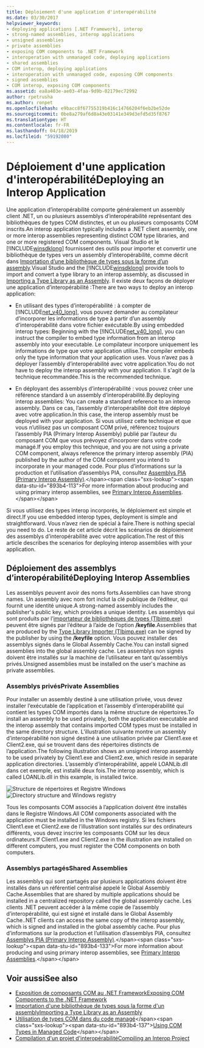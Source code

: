 ```yaml
---
title: Déploiement d'une application d'interopérabilité
ms.date: 03/30/2017
helpviewer_keywords:
- deploying applications [.NET Framework], interop
- strong-named assemblies, interop applications
- unsigned assemblies
- private assemblies
- exposing COM components to .NET Framework
- interoperation with unmanaged code, deploying applications
- shared assemblies
- COM interop, deploying applications
- interoperation with unmanaged code, exposing COM components
- signed assemblies
- COM interop, exposing COM components
ms.assetid: ea8a403e-ae03-4faa-9d9b-02179ec72992
author: rpetrusha
ms.author: ronpet
ms.openlocfilehash: e9bacc8f67755319b416c14766204f6eb2be52de
ms.sourcegitcommit: 0be8a279af6d8a43e03141e349d3efd5d35f8767
ms.translationtype: HT
ms.contentlocale: fr-FR
ms.lasthandoff: 04/18/2019
ms.locfileid: "59192080"
---
```

# <a name="deploying-an-interop-application"></a><span data-ttu-id="893b4-102">Déploiement d'une application d'interopérabilité</span><span class="sxs-lookup"><span data-stu-id="893b4-102">Deploying an Interop Application</span></span>
<span data-ttu-id="893b4-103">Une application d’interopérabilité comporte généralement un assembly client .NET, un ou plusieurs assemblys d’interopérabilité représentant des bibliothèques de types COM distinctes, et un ou plusieurs composants COM inscrits.</span><span class="sxs-lookup"><span data-stu-id="893b4-103">An interop application typically includes a .NET client assembly, one or more interop assemblies representing distinct COM type libraries, and one or more registered COM components.</span></span> <span data-ttu-id="893b4-104">Visual Studio et le [!INCLUDE[winsdklong](../../../includes/winsdklong-md.md)] fournissent des outils pour importer et convertir une bibliothèque de types vers un assembly d’interopérabilité, comme décrit dans [Importation d’une bibliothèque de types sous la forme d’un assembly](importing-a-type-library-as-an-assembly.md).</span><span class="sxs-lookup"><span data-stu-id="893b4-104">Visual Studio and the [!INCLUDE[winsdklong](../../../includes/winsdklong-md.md)] provide tools to import and convert a type library to an interop assembly, as discussed in [Importing a Type Library as an Assembly](importing-a-type-library-as-an-assembly.md).</span></span> <span data-ttu-id="893b4-105">Il existe deux façons de déployer une application d’interopérabilité :</span><span class="sxs-lookup"><span data-stu-id="893b4-105">There are two ways to deploy an interop application:</span></span>  
  
-   <span data-ttu-id="893b4-106">En utilisant des types d’interopérabilité : à compter de [!INCLUDE[net_v40_long](../../../includes/net-v40-long-md.md)], vous pouvez demander au compilateur d’incorporer les informations de type à partir d’un assembly d’interopérabilité dans votre fichier exécutable.</span><span class="sxs-lookup"><span data-stu-id="893b4-106">By using embedded interop types: Beginning with the [!INCLUDE[net_v40_long](../../../includes/net-v40-long-md.md)], you can instruct the compiler to embed type information from an interop assembly into your executable.</span></span> <span data-ttu-id="893b4-107">Le compilateur incorpore uniquement les informations de type que votre application utilise.</span><span class="sxs-lookup"><span data-stu-id="893b4-107">The compiler embeds only the type information that your application uses.</span></span> <span data-ttu-id="893b4-108">Vous n’avez pas à déployer l’assembly d’interopérabilité avec votre application.</span><span class="sxs-lookup"><span data-stu-id="893b4-108">You do not have to deploy the interop assembly with your application.</span></span> <span data-ttu-id="893b4-109">Il s'agit de la technique recommandée.</span><span class="sxs-lookup"><span data-stu-id="893b4-109">This is the recommended technique.</span></span>  
  
-   <span data-ttu-id="893b4-110">En déployant des assemblys d’interopérabilité : vous pouvez créer une référence standard à un assembly d’interopérabilité.</span><span class="sxs-lookup"><span data-stu-id="893b4-110">By deploying interop assemblies: You can create a standard reference to an interop assembly.</span></span> <span data-ttu-id="893b4-111">Dans ce cas, l’assembly d’interopérabilité doit être déployé avec votre application.</span><span class="sxs-lookup"><span data-stu-id="893b4-111">In this case, the interop assembly must be deployed with your application.</span></span> <span data-ttu-id="893b4-112">Si vous utilisez cette technique et que vous n’utilisez pas un composant COM privé, référencez toujours l’assembly PIA (Primary Interop Assembly) publié par l’auteur du composant COM que vous prévoyez d’incorporer dans votre code managé.</span><span class="sxs-lookup"><span data-stu-id="893b4-112">If you employ this technique, and you are not using a private COM component, always reference the primary interop assembly (PIA) published by the author of the COM component you intend to incorporate in your managed code.</span></span> <span data-ttu-id="893b4-113">Pour plus d’informations sur la production et l’utilisation d’assemblys PIA, consultez [Assemblys PIA (Primary Interop Assembly)](https://docs.microsoft.com/previous-versions/dotnet/netframework-4.0/aax7sdch(v=vs.100)).</span><span class="sxs-lookup"><span data-stu-id="893b4-113">For more information about producing and using primary interop assemblies, see [Primary Interop Assemblies](https://docs.microsoft.com/previous-versions/dotnet/netframework-4.0/aax7sdch(v=vs.100)).</span></span>  
  
 <span data-ttu-id="893b4-114">Si vous utilisez des types interop incorporés, le déploiement est simple et direct.</span><span class="sxs-lookup"><span data-stu-id="893b4-114">If you use embedded interop types, deployment is simple and straightforward.</span></span> <span data-ttu-id="893b4-115">Vous n’avez rien de spécial à faire.</span><span class="sxs-lookup"><span data-stu-id="893b4-115">There is nothing special you need to do.</span></span> <span data-ttu-id="893b4-116">Le reste de cet article décrit les scénarios de déploiement des assemblys d’interopérabilité avec votre application.</span><span class="sxs-lookup"><span data-stu-id="893b4-116">The rest of this article describes the scenarios for deploying interop assemblies with your application.</span></span>  
  
## <a name="deploying-interop-assemblies"></a><span data-ttu-id="893b4-117">Déploiement des assemblys d’interopérabilité</span><span class="sxs-lookup"><span data-stu-id="893b4-117">Deploying Interop Assemblies</span></span>  
 <span data-ttu-id="893b4-118">Les assemblys peuvent avoir des noms forts.</span><span class="sxs-lookup"><span data-stu-id="893b4-118">Assemblies can have strong names.</span></span> <span data-ttu-id="893b4-119">Un assembly avec nom fort inclut la clé publique de l’éditeur, qui fournit une identité unique.</span><span class="sxs-lookup"><span data-stu-id="893b4-119">A strong-named assembly includes the publisher's public key, which provides a unique identity.</span></span> <span data-ttu-id="893b4-120">Les assemblys qui sont produits par l’[importateur de bibliothèques de types (Tlbimp.exe)](../tools/tlbimp-exe-type-library-importer.md) peuvent être signés par l’éditeur à l’aide de l’option **/keyfile**.</span><span class="sxs-lookup"><span data-stu-id="893b4-120">Assemblies that are produced by the [Type Library Importer (Tlbimp.exe)](../tools/tlbimp-exe-type-library-importer.md) can be signed by the publisher by using the **/keyfile** option.</span></span> <span data-ttu-id="893b4-121">Vous pouvez installer des assemblys signés dans le Global Assembly Cache.</span><span class="sxs-lookup"><span data-stu-id="893b4-121">You can install signed assemblies into the global assembly cache.</span></span> <span data-ttu-id="893b4-122">Les assemblys non signés doivent être installés sur la machine de l’utilisateur en tant qu’assemblys privés.</span><span class="sxs-lookup"><span data-stu-id="893b4-122">Unsigned assemblies must be installed on the user's machine as private assemblies.</span></span>  
  
### <a name="private-assemblies"></a><span data-ttu-id="893b4-123">Assemblys privés</span><span class="sxs-lookup"><span data-stu-id="893b4-123">Private Assemblies</span></span>  
 <span data-ttu-id="893b4-124">Pour installer un assembly destiné à une utilisation privée, vous devez installer l’exécutable de l’application et l’assembly d’interopérabilité qui contient les types COM importés dans la même structure de répertoires.</span><span class="sxs-lookup"><span data-stu-id="893b4-124">To install an assembly to be used privately, both the application executable and the interop assembly that contains imported COM types must be installed in the same directory structure.</span></span> <span data-ttu-id="893b4-125">L’illustration suivante montre un assembly d’interopérabilité non signé destiné à une utilisation privée par Client1.exe et Client2.exe, qui se trouvent dans des répertoires distincts de l’application.</span><span class="sxs-lookup"><span data-stu-id="893b4-125">The following illustration shows an unsigned interop assembly to be used privately by Client1.exe and Client2.exe, which reside in separate application directories.</span></span> <span data-ttu-id="893b4-126">L’assembly d’interopérabilité, appelé LOANLib.dll dans cet exemple, est installé deux fois.</span><span class="sxs-lookup"><span data-stu-id="893b4-126">The interop assembly, which is called LOANLib.dll in this example, is installed twice.</span></span>  
  
 <span data-ttu-id="893b4-127">![Structure de répertoires et Registre Windows](./media/deploying-an-interop-application/com-private-deployment.gif "Structure de répertoires et entrées du Registre pour un déploiement privé")</span><span class="sxs-lookup"><span data-stu-id="893b4-127">![Directory structure and Windows registry](./media/deploying-an-interop-application/com-private-deployment.gif "Directory structure and registry entries for a private deployment")</span></span>  
  
 <span data-ttu-id="893b4-128">Tous les composants COM associés à l’application doivent être installés dans le Registre Windows.</span><span class="sxs-lookup"><span data-stu-id="893b4-128">All COM components associated with the application must be installed in the Windows registry.</span></span> <span data-ttu-id="893b4-129">Si les fichiers Client1.exe et Client2.exe de l’illustration sont installés sur des ordinateurs différents, vous devez inscrire les composants COM sur les deux ordinateurs.</span><span class="sxs-lookup"><span data-stu-id="893b4-129">If Client1.exe and Client2.exe in the illustration are installed on different computers, you must register the COM components on both computers.</span></span>  
  
### <a name="shared-assemblies"></a><span data-ttu-id="893b4-130">Assemblys partagés</span><span class="sxs-lookup"><span data-stu-id="893b4-130">Shared Assemblies</span></span>  
 <span data-ttu-id="893b4-131">Les assemblys qui sont partagés par plusieurs applications doivent être installés dans un référentiel centralisé appelé le Global Assembly Cache.</span><span class="sxs-lookup"><span data-stu-id="893b4-131">Assemblies that are shared by multiple applications should be installed in a centralized repository called the global assembly cache.</span></span> <span data-ttu-id="893b4-132">Les clients .NET peuvent accéder à la même copie de l’assembly d’interopérabilité, qui est signé et installé dans le Global Assembly Cache.</span><span class="sxs-lookup"><span data-stu-id="893b4-132">.NET clients can access the same copy of the interop assembly, which is signed and installed in the global assembly cache.</span></span> <span data-ttu-id="893b4-133">Pour plus d’informations sur la production et l’utilisation d’assemblys PIA, consultez [Assemblys PIA (Primary Interop Assembly)](https://docs.microsoft.com/previous-versions/dotnet/netframework-4.0/aax7sdch(v=vs.100)).</span><span class="sxs-lookup"><span data-stu-id="893b4-133">For more information about producing and using primary interop assemblies, see [Primary Interop Assemblies](https://docs.microsoft.com/previous-versions/dotnet/netframework-4.0/aax7sdch(v=vs.100)).</span></span>  
  
## <a name="see-also"></a><span data-ttu-id="893b4-134">Voir aussi</span><span class="sxs-lookup"><span data-stu-id="893b4-134">See also</span></span>

- [<span data-ttu-id="893b4-135">Exposition de composants COM au .NET Framework</span><span class="sxs-lookup"><span data-stu-id="893b4-135">Exposing COM Components to the .NET Framework</span></span>](exposing-com-components.md)
- [<span data-ttu-id="893b4-136">Importation d'une bibliothèque de types sous la forme d'un assembly</span><span class="sxs-lookup"><span data-stu-id="893b4-136">Importing a Type Library as an Assembly</span></span>](importing-a-type-library-as-an-assembly.md)
- <span data-ttu-id="893b4-137">[Utilisation de types COM dans du code managé](https://docs.microsoft.com/previous-versions/dotnet/netframework-4.0/3y76b69k(v=vs.100))</span><span class="sxs-lookup"><span data-stu-id="893b4-137">[Using COM Types in Managed Code](https://docs.microsoft.com/previous-versions/dotnet/netframework-4.0/3y76b69k(v=vs.100))</span></span>
- [<span data-ttu-id="893b4-138">Compilation d'un projet d'interopérabilité</span><span class="sxs-lookup"><span data-stu-id="893b4-138">Compiling an Interop Project</span></span>](compiling-an-interop-project.md)
